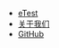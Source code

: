 -   [eTest](/application/)
-   [关于我们](/about/)
-   [GitHub](https://github.com/onepiece-smile/docs)
    <!-- -   [UI](/ui/) -->
    <!-- - -   [ETE](/ete/)-->
    <!-- -   [API](/api/) -->
    <!-- -   [压力](/yali/)  -->

